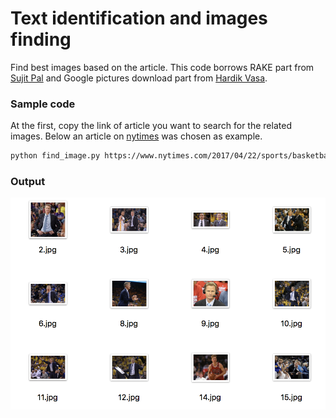 Text identification and images finding
===
Find best images based on the article. 
This code borrows RAKE part from [Sujit Pal](http://sujitpal.blogspot.com/2013/03/implementing-rake-algorithm-with-nltk.html) and Google pictures download part from [Hardik Vasa]((https://github.com/hardikvasa/google-images-download)).

### Sample code
At the first, copy the link of article you want to search for the related images. Below an article on [nytimes](https://www.nytimes.com/2017/04/22/sports/basketball/golden-state-warriors-steve-kerr-portland.html?rref=collection%2Fsectioncollection%2Fsports) was chosen as example.
```zsh
python find_image.py https://www.nytimes.com/2017/04/22/sports/basketball/golden-state-warriors-steve-kerr-portland.html?rref=collection%2Fsectioncollection%2Fsports
```

### Output
![alt text](https://github.com/keyanyang/Text-identification-and-images-finding/blob/master/img/sample.png)
